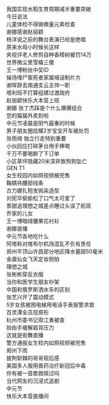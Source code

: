 我国实现水稻生育周期减半重要突破  
今日说法  
儿童体检不得做微量元素检查  
谢娜感谢赵丽颖  
杨洋说之前的舞台表演已经是绝唱  
原来水母小时候长这样  
央视评老人修剪自种香樟树被罚14万  
世界微尘里雪橇三傻  
王一博粉丝中奖ID  
操场埋尸案死者家属喊话制片方  
谢晖辞去南通支云主帅一职  
塔利班不打算组建过渡政府  
赵丽颖快乐大本营上班  
谢娜 张丁杰踩是个什么爆爆组合  
您的猫猫外卖到啦  
中元节凌晨是阴气最重的时候  
男子朋友圈炫耀2岁宝宝开车被处罚  
张雨绮 独立行走特别重要  
小伙回应打碎茅台用手捧喝  
千万不要喝醉了下订单  
小区草坪隐藏20米深井致狗狗坠亡  
GEN T1  
女生校园内如厕视频被兜售  
鞠婧祎腰部线条  
古力娜扎短发挑染造型  
刘宪华偷偷松了口气太可爱了  
景甜追理想之城差点睡过头误了航班  
乔家的儿女  
王一博暗绿腰果花衬衫  
谢娜直播  
中元节各地吃什么  
阿塔称对喀布尔机场混乱不负有责任  
郑州平顶山许昌部分地区降水量超50毫米  
金晨仙女飞天定妆侧拍  
理想之城  
张彬彬穿反衣服  
当你和医学生朋友吵架  
中国和俄罗斯洒水车的区别  
张艺兴开了震动模式  
5岁女孩被困电梯用电话手表报警求救  
百灵潭全员现原形  
杭州市委书记周江勇被查  
抬抬手缓解肩背压力  
这就是街舞直播  
警方通报女生校内如厕视频被兜售  
郑州下雨  
披荆斩棘的哥哥观后感  
美国多人服用兽药治疗新冠后中毒  
你有被一首歌救赎过吗  
当代网友的沉浸式追剧  
中元节  
快乐大本营直播间  
